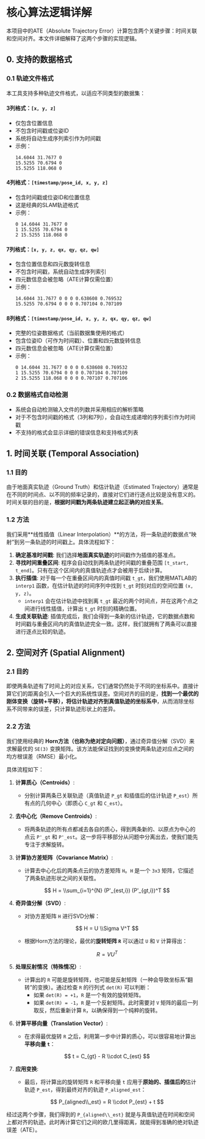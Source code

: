# 核心算法逻辑详解

本项目中的ATE（Absolute Trajectory Error）计算包含两个关键步骤：时间关联和空间对齐。本文件详细解释了这两个步骤的实现逻辑。

## 0. 支持的数据格式

### 0.1 轨迹文件格式
本工具支持多种轨迹文件格式，以适应不同类型的数据集：

#### 3列格式：`[x, y, z]`
- 仅包含位置信息
- 不包含时间戳或位姿ID
- 系统将自动生成序列索引作为时间戳
- 示例：
  ```
  14.6044 31.7677 0
  15.5255 70.6794 0
  15.5255 118.068 0
  ```

#### 4列格式：`[timestamp/pose_id, x, y, z]`
- 包含时间戳或位姿ID和位置信息
- 这是经典的SLAM轨迹格式
- 示例：
  ```
  0 14.6044 31.7677 0
  1 15.5255 70.6794 0
  2 15.5255 118.068 0
  ```

#### 7列格式：`[x, y, z, qx, qy, qz, qw]`
- 包含位置信息和四元数旋转信息
- 不包含时间戳，系统自动生成序列索引
- 四元数信息会被忽略（ATE计算仅需位置）
- 示例：
  ```
  14.6044 31.7677 0 0 0 0.638608 0.769532
  15.5255 70.6794 0 0 0 0.707104 0.707109
  ```

#### 8列格式：`[timestamp/pose_id, x, y, z, qx, qy, qz, qw]`
- 完整的位姿数据格式（当前数据集使用的格式）
- 包含位姿ID（可作为时间戳）、位置和四元数旋转信息
- 四元数信息会被忽略（ATE计算仅需位置）
- 示例：
  ```
  0 14.6044 31.7677 0 0 0 0.638608 0.769532
  1 15.5255 70.6794 0 0 0 0.707104 0.707109
  2 15.5255 118.068 0 0 0 0.707107 0.707106
  ```

### 0.2 数据格式自动检测
- 系统会自动检测输入文件的列数并采用相应的解析策略
- 对于不包含时间戳的格式（3列和7列），会自动生成递增的序列索引作为时间戳
- 不支持的格式会显示详细的错误信息和支持格式列表

## 1. 时间关联 (Temporal Association)

### 1.1 目的
由于地面真实轨迹（Ground Truth）和估计轨迹（Estimated Trajectory）通常是在不同的时间点、以不同的频率记录的，直接对它们进行逐点比较是没有意义的。时间关联的目的是，**根据时间戳为两条轨迹建立起正确的对应关系**。

### 1.2 方法
我们采用**线性插值（Linear Interpolation）**的方法，将一条轨迹的数据点“映射”到另一条轨迹的时间戳上。具体流程如下：

1.  **确定基准时间戳**: 我们选择**地面真实轨迹**的时间戳作为插值的基准点。
2.  **寻找时间重叠区间**: 程序会自动找到两条轨迹时间戳的重叠范围 `[t_start, t_end]`。只有在这个区间内的真值轨迹点才会被用于后续计算。
3.  **执行插值**: 对于每一个在重叠区间内的真值时间戳 `t_gt`，我们使用MATLAB的 `interp1` 函数，在估计轨迹的时间序列中找到 `t_gt` 时刻对应的空间位置 `(x, y, z)`。
    -   `interp1` 会在估计轨迹中找到离 `t_gt` 最近的两个时间点，并在这两个点之间进行线性插值，计算出 `t_gt` 时刻的精确位置。
4.  **生成关联轨迹**: 插值完成后，我们会得到一条新的估计轨迹，它的数据点数和时间戳与重叠区间内的真值轨迹完全一致。这样，我们就拥有了两条可以直接进行逐点比较的轨迹。

## 2. 空间对齐 (Spatial Alignment)

### 2.1 目的
即使两条轨迹有了时间上的对应关系，它们通常仍然处于不同的坐标系中。直接计算它们的距离会引入一个巨大的系统性误差。空间对齐的目的是，**找到一个最优的刚体变换（旋转+平移），将估计轨迹对齐到真值轨迹的坐标系中**，从而消除坐标系不同带来的误差，只计算轨迹形状上的差异。

### 2.2 方法
我们使用经典的 **Horn方法（也称为绝对定向问题）**，通过奇异值分解（SVD）来求解最优的 `SE(3)` 变换矩阵。该方法能保证找到的变换使两条轨迹对应点之间的均方根误差（RMSE）最小化。

具体流程如下：

1.  **计算质心（Centroids）**:
    -   分别计算两条已关联轨迹（真值轨迹 `P_gt` 和插值后的估计轨迹 `P_est`）所有点的几何中心（即质心 `C_gt` 和 `C_est`）。
2.  **去中心化（Remove Centroids）**:
    -   将两条轨迹的所有点都减去各自的质心，得到两条新的、以原点为中心的点云 `P'_gt` 和 `P'_est`。这一步将平移部分从问题中分离出去，使我们能先专注于求解旋转。
3.  **计算协方差矩阵（Covariance Matrix）**:
    -   计算去中心化后的两条点云的协方差矩阵 `H`。`H` 是一个 `3x3` 矩阵，它描述了两条轨迹形状之间的关联性。
    
    $$
    H = \\sum_{i=1}^{N} (P'_{est,i}) (P'_{gt,i})^T
    $$

4.  **奇异值分解（SVD）**:
    -   对协方差矩阵 `H` 进行SVD分解：
    
    $$
    H = U \\Sigma V^T
    $$
    
    -   根据Horn方法的理论，最优的**旋转矩阵 `R`** 可以通过 `U` 和 `V` 计算得出：
    
    $$
    R = V U^T
    $$

5.  **处理反射情况（特殊情况）**:
    -   计算出的 `R` 可能是旋转矩阵，也可能是反射矩阵（一种会导致坐标系“翻转”的变换）。通过检查 `R` 的行列式 `det(R)` 可以判断：
        -   如果 `det(R) = +1`，`R` 是一个有效的旋转矩阵。
        -   如果 `det(R) = -1`，`R` 是一个反射矩阵。此时需要对 `V` 矩阵的最后一列取反，然后重新计算 `R`，以确保得到一个纯粹的旋转。
6.  **计算平移向量（Translation Vector）**:
    -   在求得最优旋转 `R` 之后，利用第一步中计算的质心，可以很容易地计算出**平移向量 `t`**：
    
    $$
    t = C_{gt} - R \\cdot C_{est}
    $$

7.  **应用变换**:
    -   最后，将计算出的旋转矩阵 `R` 和平移向量 `t` 应用于**原始的、插值后的**估计轨迹 `P_est`，得到最终对齐的轨迹 `P_aligned_est`：
    
    $$
    P_{aligned\\_est} = R \\cdot P_{est} + t
    $$

经过这两个步骤，我们得到的 `P_{aligned\\_est}` 就是与真值轨迹在时间和空间上都对齐的轨迹。此时再计算它们之间的欧几里得距离，就能得到准确的绝对轨迹误差（ATE）。
